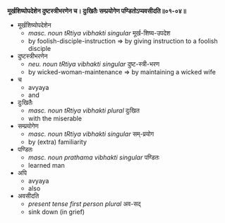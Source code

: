**मूर्खशिष्योपदेशेन दुष्टस्त्रीभरणेन च।
दुःखितैः सम्प्रयोगेण पण्डितोऽप्यवसीदति॥०१-०४॥**


* मूर्खशिष्योपदेशेन
  * *masc. noun tRtiya vibhakti singular* मूर्ख-शिष्य-उपदेश
  * by foolish-disciple-instruction => by giving instruction to a foolish disciple
* दुष्टस्त्रीभरणेन
  * *neu. noun tRtiya vibhakti singular* दुष्ट-स्त्री-भरण
  * by wicked-woman-maintenance => by maintaining a wicked wife
* च
  * avyaya
  * and
* दुःखितैः
  * *masc. noun tRtiya vibhakti plural* दुःखित
  * with the miserable
* सम्प्रयोगेण
  * *masc. noun tRtiya vibhakti singular* सम्-प्रयोग
  * by (extra) familiarity
* पण्डितः
  * *masc. noun prathama vibhakti singular* पण्डितः
  * learned man
* अपि
  * avyaya
  * also
* अवसीदति
  * *present tense first person plural* अव-सद्
  * sink down (in grief)


